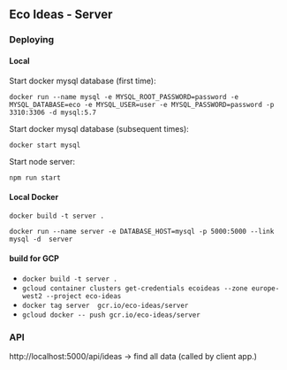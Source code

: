 
## Eco Ideas - Server

### Deploying

#### Local

Start docker mysql database (first time):

`docker run --name mysql -e MYSQL_ROOT_PASSWORD=password -e MYSQL_DATABASE=eco -e MYSQL_USER=user -e MYSQL_PASSWORD=password -p 3310:3306 -d mysql:5.7`

Start docker mysql database (subsequent times):

`docker start mysql`

Start node server:

`npm run start`

#### Local Docker

    
`docker build -t server .`

`docker run --name server -e DATABASE_HOST=mysql -p 5000:5000 --link mysql -d  server`


#### build for GCP 

- `docker build -t server .`
- `gcloud container clusters get-credentials ecoideas --zone europe-west2 --project eco-ideas`
- `docker tag server  gcr.io/eco-ideas/server`
- `gcloud docker -- push gcr.io/eco-ideas/server`

### API 

http://localhost:5000/api/ideas -> find all data (called by client app.)



